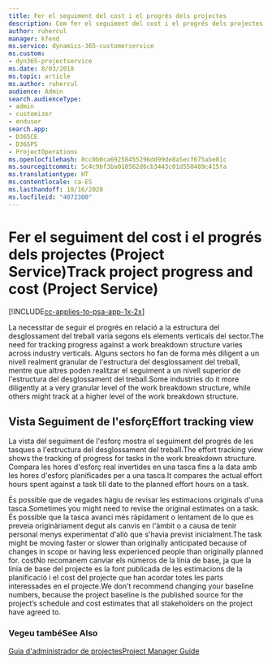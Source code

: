 ```yaml
---
title: Fer el seguiment del cost i el progrés dels projectes
description: Com fer el seguiment del cost i el progrés dels projectes al Project Service
author: ruhercul
manager: kfend
ms.service: dynamics-365-customerservice
ms.custom:
- dyn365-projectservice
ms.date: 8/03/2018
ms.topic: article
ms.author: ruhercul
audience: Admin
search.audienceType:
- admin
- customizer
- enduser
search.app:
- D365CE
- D365PS
- ProjectOperations
ms.openlocfilehash: 8cc0b0ca69258455296dd99de8a5ecf675abe81c
ms.sourcegitcommit: 5c4c9bf3ba018562d6cb3443c01d550489c415fa
ms.translationtype: HT
ms.contentlocale: ca-ES
ms.lasthandoff: 10/16/2020
ms.locfileid: "4072300"
---
```

# <a name="track-project-progress-and-cost-project-service"></a><span data-ttu-id="7a0bc-103">Fer el seguiment del cost i el progrés dels projectes (Project Service)</span><span class="sxs-lookup"><span data-stu-id="7a0bc-103">Track project progress and cost (Project Service)</span></span>

[!INCLUDE[cc-applies-to-psa-app-1x-2x](../includes/cc-applies-to-psa-app-1x-2x.md)]

<span data-ttu-id="7a0bc-104">La necessitar de seguir el progrés en relació a la estructura del desglossament del treball varia segons els elements verticals del sector.</span><span class="sxs-lookup"><span data-stu-id="7a0bc-104">The need for tracking progress against a work breakdown structure varies across industry verticals.</span></span> <span data-ttu-id="7a0bc-105">Alguns sectors ho fan de forma més diligent a un nivell realment granular de l'estructura del desglossament del treball, mentre que altres poden realitzar el seguiment a un nivell superior de l'estructura del desglossament del treball.</span><span class="sxs-lookup"><span data-stu-id="7a0bc-105">Some industries do it more diligently at a very granular level of the work breakdown structure, while others might track at a higher level of the work breakdown structure.</span></span>  
  
## <a name="effort-tracking-view"></a><span data-ttu-id="7a0bc-106">Vista Seguiment de l'esforç</span><span class="sxs-lookup"><span data-stu-id="7a0bc-106">Effort tracking view</span></span>  
<span data-ttu-id="7a0bc-107">La vista del seguiment de l'esforç mostra el seguiment del progrés de les tasques a l'estructura del desglossament del treball.</span><span class="sxs-lookup"><span data-stu-id="7a0bc-107">The effort tracking view shows the tracking of progress for tasks in the work breakdown structure.</span></span> <span data-ttu-id="7a0bc-108">Compara les hores d'esforç real invertides en una tasca fins a la data amb les hores d'esforç planificades per a una tasca.</span><span class="sxs-lookup"><span data-stu-id="7a0bc-108">It compares the actual effort hours spent against a task till date to the planned effort hours on a task.</span></span>  
  
<span data-ttu-id="7a0bc-109">És possible que de vegades hàgiu de revisar les estimacions originals d'una tasca.</span><span class="sxs-lookup"><span data-stu-id="7a0bc-109">Sometimes you might need to revise the original estimates on a task.</span></span> <span data-ttu-id="7a0bc-110">És possible que la tasca avanci més ràpidament o lentament de lo que es preveia originàriament degut als canvis en l'àmbit o a causa de tenir personal menys experimentat d'allò que s'havia previst inicialment.</span><span class="sxs-lookup"><span data-stu-id="7a0bc-110">The task might be moving faster or slower than originally anticipated because of changes in scope or having less experienced people than originally planned for.</span></span> <span data-ttu-id="7a0bc-111">costNo recomanem canviar els números de la línia de base, ja que la línia de base del projecte es la font publicada de les estimacions de la planificació i el cost del projecte que han acordar totes les parts interessades en el projecte.</span><span class="sxs-lookup"><span data-stu-id="7a0bc-111">We don't recommend changing your baseline numbers, because the project baseline is the published source for the project’s schedule and cost estimates that all stakeholders on the project have agreed to.</span></span>  
  
### <a name="see-also"></a><span data-ttu-id="7a0bc-112">Vegeu també</span><span class="sxs-lookup"><span data-stu-id="7a0bc-112">See Also</span></span>  
 [<span data-ttu-id="7a0bc-113">Guia d'administrador de projectes</span><span class="sxs-lookup"><span data-stu-id="7a0bc-113">Project Manager Guide</span></span>](../psa/project-manager-guide.md)
